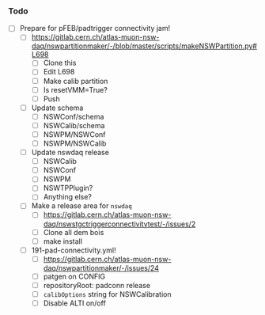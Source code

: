 ### Todo

- [ ] Prepare for pFEB/padtrigger connectivity jam!
  - [ ] https://gitlab.cern.ch/atlas-muon-nsw-daq/nswpartitionmaker/-/blob/master/scripts/makeNSWPartition.py#L698
    - [ ] Clone this
    - [ ] Edit L698
    - [ ] Make calib partition
    - [ ] Is resetVMM=True?
    - [ ] Push
  - [ ] Update schema
    - [ ] NSWConf/schema
    - [ ] NSWCalib/schema
    - [ ] NSWPM/NSWConf
    - [ ] NSWPM/NSWCalib
  - [ ] Update nswdaq release
    - [ ] NSWCalib
    - [ ] NSWConf
    - [ ] NSWPM
    - [ ] NSWTPPlugin?
    - [ ] Anything else?
  - [ ] Make a release area for `nswdaq`
    - [ ] https://gitlab.cern.ch/atlas-muon-nsw-daq/nswstgctriggerconnectivitytest/-/issues/2
    - [ ] Clone all dem bois
    - [ ] make install
  - [ ] 191-pad-connectivity.yml!
    - [ ] https://gitlab.cern.ch/atlas-muon-nsw-daq/nswpartitionmaker/-/issues/24
    - [ ] patgen on CONFIG
    - [ ] repositoryRoot: padconn release
    - [ ] `calibOptions` string for NSWCalibration
    - [ ] Disable ALTI on/off
